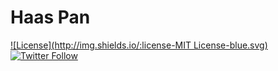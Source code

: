 Haas Pan
===

[![License](http://img.shields.io/:license-MIT License-blue.svg)](https://raw.githubusercontent.com/colinmcardell/Haas/master/LICENSE)
[![Twitter Follow](https://img.shields.io/twitter/follow/colinmcardell.svg?style=social&label=Follow)](https://twitter.com/colinmcardell)
